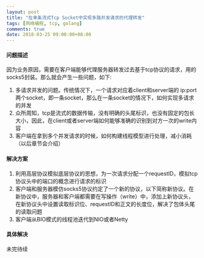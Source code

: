 ```yaml
---
layout: post
title: "在单条流式Tcp Socket中实现多路并发请求的代理转发"
tags: [网络编程, tcp, golang]
comments: true
date: 2018-03-25 09:00:00+08:00
---
```


#### 问题描述
因为业务原因，需要在客户端能够代理服务器转发过去基于tcp协议的请求，用的socks5封装。那么就会产生一些问题，如下:
1. 多请求并发的问题。传统情况下，一个请求对应着client和server端的 ip:port 两个socket，即一条socket，那么在一条socket的情况下，如何实现多请求的并发
2. 众所周知，tcp是流式的数据传输，没有明确的头尾标识，也没有固定的包长大小，因此，在client或者server端如何能够准确的识别到对方一次的write内容
3. 客户端在拿到多个并发请求的时候，如何构建线程模型进行处理，减小消耗（以后章节会介绍）


#### 解决方案
1. 利用高层协议模拟底层协议的思想，为一次请求分配一个requestID，模拟tcp协议头中的端口的概念进行请求的标识
2. 客户端和服务器模仿socks5协议约定了一个新的协议，以下简称新协议。在新协议中，服务器和客户端都需要在写操作（write）中，添加上新协议头，在新协议头中设置读取标识位、requestID和正文的长度位，解决了包体头尾的读取问题
3. 客户端从BIO模式的线程池迭代到NIO或者Netty


#### 具体解决  
未完待续